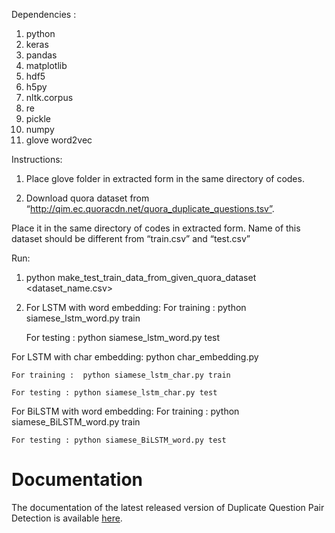 Dependencies :

1.  python
2.  keras
3.  pandas
4.  matplotlib
5.  hdf5
6.  h5py
7.  nltk.corpus
8.  re
9.  pickle
10. numpy
11. glove word2vec


Instructions:

1. Place glove folder in extracted form in the same directory of codes.

2. Download quora dataset from “http://qim.ec.quoracdn.net/quora_duplicate_questions.tsv”.

Place it in the same directory of codes in extracted form. Name of this dataset should be different from “train.csv” and “test.csv” 


Run:
1. python make_test_train_data_from_given_quora_dataset <dataset_name.csv>


2. For LSTM with word embedding:
	For training :  python siamese_lstm_word.py train
	
	For testing : python siamese_lstm_word.py test


  For LSTM with char embedding:
	python char_embedding.py
	
	For training :  python siamese_lstm_char.py train
	
	For testing : python siamese_lstm_char.py test


  For BiLSTM with word embedding:
	For training :  python siamese_BiLSTM_word.py train
	
	For testing : python siamese_BiLSTM_word.py test





Documentation
============

The documentation of the latest released version of Duplicate Question Pair Detection is available [here](https://docs.google.com/document/d/10rPiUkijm7ukeQcE-w_2ldIxhBeIxyDVHNKg8uabrFQ/edit?ts=5ad0c89a#). 
